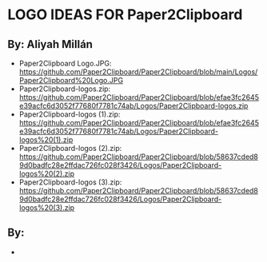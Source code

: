 # LOGO IDEAS FOR Paper2Clipboard
## By: Aliyah Millán
 - Paper2Clipboard Logo.JPG: https://github.com/Paper2Clipboard/Paper2Clipboard/blob/main/Logos/Paper2Clipboard%20Logo.JPG
 - Paper2Clipboard-logos.zip: https://github.com/Paper2Clipboard/Paper2Clipboard/blob/efae3fc2645e39acfc6d3052f77680f7781c74ab/Logos/Paper2Clipboard-logos.zip
 - Paper2Clipboard-logos (1).zip: https://github.com/Paper2Clipboard/Paper2Clipboard/blob/efae3fc2645e39acfc6d3052f77680f7781c74ab/Logos/Paper2Clipboard-logos%20(1).zip
 - Paper2Clipboard-logos (2).zip: https://github.com/Paper2Clipboard/Paper2Clipboard/blob/58637cded89d0badfc28e2ffdac726fc028f3426/Logos/Paper2Clipboard-logos%20(2).zip
 - Paper2Clipboard-logos (3).zip: https://github.com/Paper2Clipboard/Paper2Clipboard/blob/58637cded89d0badfc28e2ffdac726fc028f3426/Logos/Paper2Clipboard-logos%20(3).zip

## By: 
 - 
